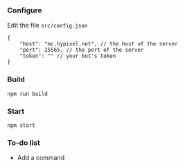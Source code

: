 ### Configure

Edit the file `src/config.json`

```jsonc
{
    "host": "mc.hypixel.net", // the host of the server
    "port": 25565, // the port of the server
    "token": "" // your bot's token
}
```

### Build

`npm run build`

### Start

`npm start`

### To-do list

-   Add a command
